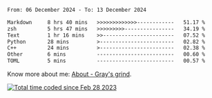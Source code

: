 <!--START_SECTION:waka-->

```txt
From: 06 December 2024 - To: 13 December 2024

Markdown     8 hrs 40 mins   >>>>>>>>>>>>>------------   51.17 %
zsh          5 hrs 47 mins   >>>>>>>>>----------------   34.19 %
Text         1 hr 16 mins    >>-----------------------   07.52 %
Python       28 mins         >------------------------   02.82 %
C++          24 mins         >------------------------   02.38 %
Other        6 mins          -------------------------   00.60 %
TOML         5 mins          -------------------------   00.57 %
```

<!--END_SECTION:waka-->

<!-- [![grayxu's github stats](https://github-readme-stats.vercel.app/api?username=grayxu&count_private=true&show_icons=true)](https://github.com/grayxu) -->

Know more about me: [About - Gray's grind](https://www.grayxu.cn/).
<p align="left">
  <a href="https://wakatime.com/@c69eb31e-43a1-463f-8968-c3449e386f57"><img src="https://wakatime.com/badge/user/c69eb31e-43a1-463f-8968-c3449e386f57.svg" title="Total time coded since Feb 28 2023" /></a>
</p>


